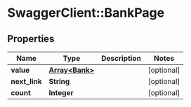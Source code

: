 # SwaggerClient::BankPage

## Properties
Name | Type | Description | Notes
------------ | ------------- | ------------- | -------------
**value** | [**Array&lt;Bank&gt;**](Bank.md) |  | [optional] 
**next_link** | **String** |  | [optional] 
**count** | **Integer** |  | [optional] 


